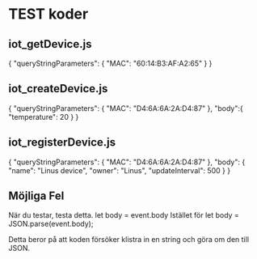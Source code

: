 # TEST koder
## iot_getDevice.js
{
  "queryStringParameters": {
    "MAC": "60:14:B3:AF:A2:65"
  }
}

## iot_createDevice.js
{  "queryStringParameters": {
    "MAC": "D4:6A:6A:2A:D4:87"
  },
  "body":{
      "temperature": 20
  }
}


## iot_registerDevice.js
{
  "queryStringParameters": {
    "MAC": "D4:6A:6A:2A:D4:87"
  },
  "body": {
    "name": "Linus device",
    "owner": "Linus",
    "updateInterval": 500
  }
}


## Möjliga Fel

När du testar, testa detta.
let body = event.body
Istället för
let body = JSON.parse(event.body);

Detta beror på att koden försöker klistra in en string och göra om den till JSON.

